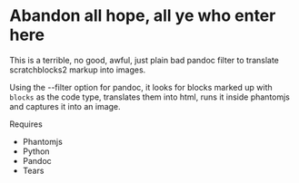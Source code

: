 # Abandon all hope, all ye who enter here

This is a terrible, no good, awful, just plain bad pandoc filter to translate scratchblocks2 markup into images.

Using the --filter option for pandoc, it looks for blocks marked up with `blocks` as the code type, translates them into html, runs it inside phantomjs and captures it into an image.

Requires

- Phantomjs
- Python
- Pandoc
- Tears

